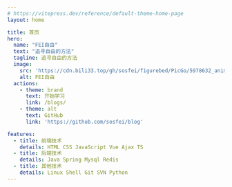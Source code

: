 ```yaml
---
# https://vitepress.dev/reference/default-theme-home-page
layout: home

title: 首页
hero:
  name: "FEI自由"
  text: "追寻自由的方法"
  tagline: 追寻自由的方法
  image:
    src: 'https://cdn.bili33.top/gh/sosfei/figurebed/PicGo/5978632_animal_bat_corona_coronavirus_fly_icon.png'
    alt: FEI自由
  actions:
    - theme: brand
      text: 开始学习
      link: /blogs/
    - theme: alt
      text: GitHub
      link: 'https://github.com/sosfei/blog'

features:
  - title: 前端技术
    details: HTML CSS JavaScript Vue Ajax TS
  - title: 后端技术
    details: Java Spring Mysql Redis
  - title: 其他技术
    details: Linux Shell Git SVN Python
---
```


